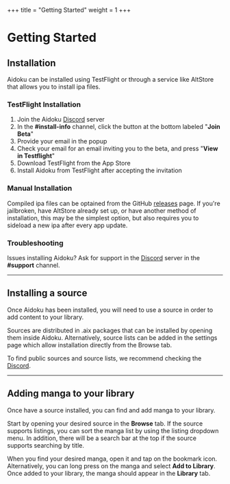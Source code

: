 +++
title = "Getting Started"
weight = 1
+++

# Getting Started

## Installation

Aidoku can be installed using TestFlight or through a service like AltStore that allows you to install ipa files.

### TestFlight Installation

1. Join the Aidoku [Discord](https://discord.com/invite/9U8cC5Zk3s) server
2. In the **#install-info** channel, click the button at the bottom labeled "**Join Beta**"
3. Provide your email in the popup
4. Check your email for an email inviting you to the beta, and press "**View in Testflight**"
5. Download TestFlight from the App Store
6. Install Aidoku from TestFlight after accepting the invitation

### Manual Installation

Compiled ipa files can be optained from the GitHub [releases](https://github.com/Aidoku/Aidoku/releases) page. If you're jailbroken, have AltStore already set up, or have another method of installation, this may be the simplest option, but also requires you to sideload a new ipa after every app update.

### Troubleshooting

Issues installing Aidoku? Ask for support in the [Discord](https://discord.com/invite/9U8cC5Zk3s) server in the **#support** channel.

---

## Installing a source

Once Aidoku has been installed, you will need to use a source in order to add content to your library.

Sources are distributed in .aix packages that can be installed by opening them inside Aidoku. Alternatively, source lists can be added in the settings page which allow installation directly from the Browse tab.

To find public sources and source lists, we recommend checking the [Discord](https://discord.com/invite/9U8cC5Zk3s).

---

## Adding manga to your library

Once have a source installed, you can find and add manga to your library.

Start by opening your desired source in the **Browse** tab. If the source supports listings, you can sort the manga list by using the listing dropdown menu. In addition, there will be a search bar at the top if the source supports searching by title.

When you find your desired manga, open it and tap on the bookmark icon. Alternatively, you can long press on the manga and select **Add to Library**. Once added to your library, the manga should appear in the **Library** tab.
